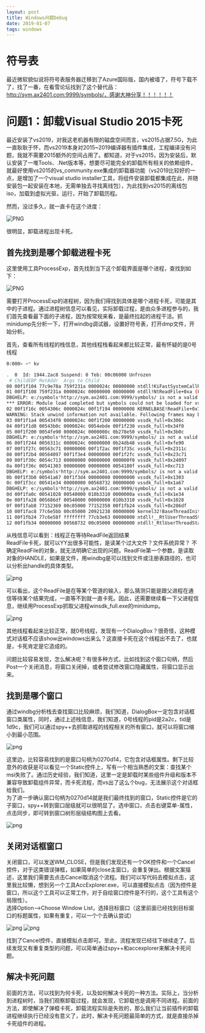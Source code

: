 ```yaml
---
layout: post
title: Windows问题Debug
date: 2019-01-07
tags: windows
---
```



# 符号表

最近微软貌似说将符号表服务器迁移到了Azure国际版，国内被墙了，符号下载不了，找了一番，在看雪论坛找到了这个替代品：http://sym.ax2401.com:9999/symbols/，感谢大神分享！！！！！！

# 问题1：卸载Visual Studio 2015卡死

最近安装了vs2019，对我这老机器有限的磁盘空间而言，vs2015占据7.5G，为此一直耿耿于怀，而vs2019本身对2015~2019编译器有插件集成，工程编译没有问题，我就不需要2015额外的空间占用了。都知道，对于vs2015，因为安装后，默认安装了一堆Tools、.Net版本等，想要尽可能完全的卸载所有相关的依赖组件，就最好使用vs2015的vs_community.exe集成的卸载器功能（vs2019比较好的一点，是增加了一个visual studio installer工具，将组件安装卸载都集成在此，并随安装包一起安装在本地，无需单独去寻找离线包），为此找到vs2015的离线包iso，加载到虚拟光驱，运行，开始了卸载历程。  

然而，没过多久，就一直卡在这个进度：

![PNG](/images/post/windbg/vs2015_uninst_hung.png)

很明显，卸载进程出现卡死。  

## 首先找到是哪个卸载进程卡死

这里使用工具ProcessExp，首先找到当下这个卸载界面是哪个进程，查找到如下：

![PNG](/images/post/windbg/vs2015_uninst_hung1.png)

需要打开ProcessExp的进程树，因为我们得找到具体是哪个进程卡死，可能是其中的子进程。通过进程树信息可以看见，实际卸载过程，是由众多进程参与的，我们首先查看最下面的子进程，因为按常规来看，是最终拉起的进程干活。抓minidump先分析一下，打开windbg调试器，设置好符号表，打开dmp文件，开始分析。  

首先，查看所有线程的栈信息，其他线程栈看起来都比较正常，最有怀疑的是0号线程

```bash
0:000> ~* kv

.  0  Id: 1944.2ac8 Suspend: 0 Teb: 00c06000 Unfrozen
 # ChildEBP RetAddr  Args to Child              
00 00f1f104 77c9e78a 759f231a 0000024c 00000000 ntdll!KiFastSystemCallRet (FPO: [0,0,0])
01 00f1f108 759f231a 0000024c 00000000 00000000 ntdll!NtReadFile+0xa (FPO: [9,0,0])
DBGHELP: e:/symbols*http://sym.ax2401.com:9999/symbols/ is not a valid store
*** ERROR: Module load completed but symbols could not be loaded for vssdk_full.exe
02 00f1f16c 0054306c 0000024c 00f1f194 00000008 KERNELBASE!ReadFile+0x7a (FPO: [Non-Fpo])
WARNING: Stack unwind information not available. Following frames may be wrong.
03 00f1f1a4 005434f0 0000024c 00f1f200 00000000 vssdk_full+0x306c
04 00f1f1d8 00543b0c 0000024c 0054ebde 00f1f230 vssdk_full+0x34f0
05 00f1f200 0054fe90 0000024c 0000000c 0b278e50 vssdk_full+0x3b0c
DBGHELP: e:/symbols*http://sym.ax2401.com:9999/symbols/ is not a valid store
06 00f1f244 0056311c 0000024c 00000000 0b24db48 vssdk_full+0xfe90
07 00f1f27c 00563c71 00000000 00f1f2ac 00f1f35c vssdk_full+0x2311c
08 00f1f2b4 00564097 00f1f3e4 00000000 00f1f2fc vssdk_full+0x23c71
09 00f1f30c 0054c713 00000000 00000000 000000f0 vssdk_full+0x24097
0a 00f1f36c 00541303 00000000 00000000 0054180f vssdk_full+0xc713
DBGHELP: e:/symbols*http://sym.ax2401.com:9999/symbols/ is not a valid store
0b 00f1f3b0 00541a67 00f1f3d4 00000000 00000000 vssdk_full+0x1303
0c 00f1f3cc 00541e34 00000000 00568732 00000000 vssdk_full+0x1a67
DBGHELP: e:/symbols*http://sym.ax2401.com:9999/symbols/ is not a valid store
0d 00f1fa0c 00541028 00540000 010b3310 0000000a vssdk_full+0x1e34
0e 00f1fa28 005686df 00540000 00000000 010b3310 vssdk_full+0x1028
0f 00f1fab8 77152369 00c05000 77152350 00f1fb24 vssdk_full+0x286df
10 00f1fac8 77c6e5bb 00c05000 20921238 00000000 kernel32!BaseThreadInitThunk+0x19 (FPO: [Non-Fpo])
11 00f1fb24 77c6e58f ffffffff 77cb3e63 00000000 ntdll!__RtlUserThreadStart+0x2b (FPO: [Non-Fpo])
12 00f1fb34 00000000 00568732 00c05000 00000000 ntdll!_RtlUserThreadStart+0x1b (FPO: [Non-Fpo])

```

从栈信息可以看到：线程正在等待ReadFile返回结果  
ReadFile卡死，就可以YY出很多可能性，是读某个过大文件？文件系统异常？
不确定ReadFile的对象，就无法明确它出现的问题。ReadFile第一个参数，是读取对象的HANDLE，如果是文件，用windbg是可以找到文件或注册表路径的，也可以分析出handle的具体类型。  

![png](/images/post/windbg/vs2015_uninst_hung2.png)

可以看出，这个ReadFile是在等某个管道的输入，那么猜测只能是跟父进程在通信等待某个结果完成，一直等不到就一直卡死。因此，还需要继续看一下父进程信息，继续用ProcessExp抓取父进程winsdk_full.exe的minidump。  

![png](/images/post/windbg/vs2015_uninst_hung3.png)

其他线程看起来比较正常，就0号线程，发现有一个DialogBox？很奇怪，这种模式对话框不应该show出windows出来么？这直接卡死在这个线程出不去了，也就是，卡死肯定是它造成的。  

问题比较容易发现，怎么解决呢？有很多种方式，比如找到这个窗口句柄，然后Post一个关闭消息，将窗口关闭掉，或者尝试修改窗口隐藏属性，将窗口显示出来。  

## 找到是哪个窗口

通过windbg分析栈去查找窗口比较麻烦，我们知道，DialogBox一定包含对话框窗口类属性，同时，通过上述栈信息，我们知道，0号线程的pid是2a2c，tid是1d9c，我们可以通过spy++去抓取进程的线程相关的所有窗口，就可以将窗口缩小到最小范围。  

![png](/images/post/windbg/vs2015_uninst_hung4.png)

这里边，比较容易找到的是窗口句柄为0270d14，它包含对话框属性。剩下比较意外的收获是可以看见一个Static控件上，写有一个相当熟悉的文案：查找某个msi失败了。通过历史经验，我们知道，这里一定是卸载时某些组件升级和版本不兼容导致卸载组件异常，而卡死流程，而vs出了这么个bug，无法展示这个对话框给我们。  
为了进一步确认窗口句柄为0270d14就是我们最终找到的窗口，Static控件是它的子窗口，spy++转到窗口层级就可以很明显了。选中窗口，点击右键菜单-属性，点击同步，即可转到窗口树形层级结构图上去看。  

![png](/images/post/windbg/vs2015_uninst_hung5.png)

## 关闭对话框窗口

关闭窗口，可以发送WM_CLOSE，但是我们发现还有一个OK控件和一个Cancel控件，对于这类错误弹框，如果简单的close主窗口，会重复弹出。根据文案描述，这里我们需要去点击Cancel取消这个流程。我们可以写代码去模拟点击，这里我比较懒，想到另一个工具AccExplorer.exe，可以直接模拟点击（因为控件是窗口，所以这个工具可以正常工作，对于自绘窗口控件是不行的，这个工具有这个局限性）。  
选择Option-->Choose Window List，选择目标窗口（这里前面已经找到目标窗口的标题属性，如果有重复，可以一个个去确认尝试）

![png](/images/post/windbg/vs2015_uninst_hung6.png)
![png](/images/post/windbg/vs2015_uninst_hung7.png)

找到了Cancel控件，直接模拟点击即可。至此，流程发现已经往下继续走了。后续发现又有重复类型的问题，可以简单通过spy++和accexplorer来解决卡死问题。

## 解决卡死问题

前面的方法，可以找到为何卡死，以及如何解决卡死的一种方法。实际上，当分析到进程树时，当我们观察卸载过程，就会发现，它卸载也是调用不同进程。前面的方法，即使解决了弹框卡死，卸载流程实际是失败的，那么我们让当前插件的卸载进程继续执行已经没有意义了，此时，解决卡死问题最简单的方式，就是直接杀掉卡死组件的进程。